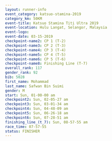```yaml
---
layout: runner-info 
event_category: katsuo-stamina-2019 
category_km: 50KM 
event-title: Katsuo Stamina Titi Ultra 2019 
event-location: Hulu Langat, Selangor, Malaysia 
event-logo: 
event-date: 03-15-2019 
checkpoint-name2: CP 1 (T-2) 
checkpoint-name3: CP 2 (T-3) 
checkpoint-name4: CP 3 (T-4) 
checkpoint-name5: CP 4 (T-5) 
checkpoint-name6: CP 5 (T-6) 
checkpoint-name8: Finishing Line (T-7) 
overall_rank: 117
gender_rank: 92
bib: 5028
first_name: Mohammad
last_name: Safwan Bin Suimi
gender: M
start: Sun, 01-00-00 am
checkpoint2: Sun, 02-05-27 am
checkpoint3: Sun, 03-01-34 am
checkpoint4: Sun, 04-48-09 am
checkpoint5: Sun, 06-26-18 am
checkpoint6: Sun, 07-28-51 am
finishing_line_(t_7): Sun, 08-57-55 am
race_time: 07-57-55
status: FINISHER
---
```

